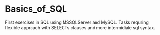 # Basics_of_SQL
First exercises in SQL using MSSQLServer and MySQL.
Tasks requring flexible approach with SELECTs clauses and more intermidiate sql syntax. 
